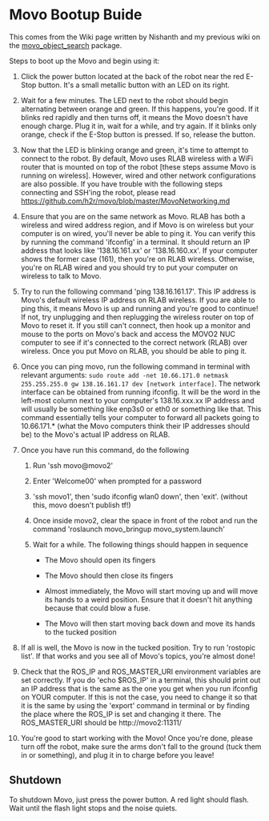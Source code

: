# Movo Bootup Buide
This comes from the Wiki page written by Nishanth and my previous wiki on the [movo_object_search](git@github.com:zkytony/movo_object_search.git) package.

Steps to boot up the Movo and begin using it:

1. Click the power button located at the back of the robot near the red E-Stop button. It's a small metallic button with an LED on its right.

2. Wait for a few minutes. The LED next to the robot should begin alternating between orange and green. If this happens, you're good. If it blinks red rapidly and then turns off, it means the Movo doesn't have enough charge. Plug it in, wait for a while, and try again. If it blinks only orange, check if the E-Stop button is pressed. If so, release the button.

3. Now that the LED is blinking orange and green, it's time to attempt to connect to the robot. By default, Movo uses RLAB wireless with a WiFi router that is mounted on top of the robot [these steps assume Movo is running on wireless]. However, wired and other network configurations are also possible. If you have trouble with the following steps connecting and SSH'ing the robot, please read https://github.com/h2r/movo/blob/master/MovoNetworking.md

4. Ensure that you are on the same network as Movo. RLAB has both a wireless and wired address region, and if Movo is on wireless but your computer is on wired, you'll never be able to ping it. You can verify this by running the command 'ifconfig' in a terminal. It should return an IP address that looks like '138.16.161.xx' or '138.16.160.xx'. If your computer shows the former case (161), then you're on RLAB wireless. Otherwise, you're on RLAB wired and you should try to put your computer on wireless to talk to Movo.

5. Try to run the following command 'ping 138.16.161.17'. This IP address is Movo's default wireless IP address on RLAB wireless. If you are able to ping this, it means Movo is up and running and you're good to continue! If not, try unplugging and then replugging the wireless router on top of Movo to reset it. If you still can't connect, then hook up a monitor and mouse to the ports on Movo's back and access the MOVO2 NUC computer to see if it's connected to the correct network (RLAB) over wireless. Once you put Movo on RLAB, you should be able to ping it.

6. Once you can ping movo, run the following command in terminal with relevant arguments: `sudo route add -net 10.66.171.0 netmask 255.255.255.0 gw 138.16.161.17 dev [network interface]`. The network interface can be obtained from running ifconfig. It will be the word in the left-most column next to your computer's 138.16.xxx.xx IP address and will usually be something like enp3s0 or eth0 or something like that. This command essentially tells your computer to forward all packets going to 10.66.171.* (what the Movo computers think their IP addresses should be) to the Movo's actual IP address on RLAB.

7. Once you have run this command, do the following

    1. Run 'ssh movo@movo2'

    2. Enter 'Welcome00' when prompted for a password

    3. 'ssh movo1', then 'sudo ifconfig wlan0 down', then 'exit'. (without this, movo doesn't publish tf!)

    4. Once inside movo2, clear the space in front of the robot and run the command 'roslaunch movo_bringup movo_system.launch'

    5. Wait for a while. The following things should happen in sequence

        - The Movo should open its fingers

        - The Movo should then close its fingers

        - Almost immediately, the Movo will start moving up and will move its hands to a weird position. Ensure that it doesn't hit anything because that could blow a fuse.

        - The Movo will then start moving back down and move its hands to the tucked position

8. If all is well, the Movo is now in the tucked position. Try to run 'rostopic list'. If that works and you see all of Movo's topics, you're almost done!

9. Check that the ROS_IP and ROS_MASTER_URI environment variables are set correctly. If you do 'echo $ROS_IP' in a terminal, this should print out an IP address that is the same as the one you get when you run ifconfig on YOUR computer. If this is not the case, you need to change it so that it is the same by using the 'export' command in terminal or by finding the place where the ROS_IP is set and changing it there. The ROS_MASTER_URI should be http://movo2:11311/

10. You're good to start working with the Movo! Once you're done, please turn off the robot, make sure the arms don't fall to the ground (tuck them in or something), and plug it in to charge before you leave!


## Shutdown
To shutdown Movo, just press the power button. A red light should flash. Wait until the flash light stops and the noise quiets.
